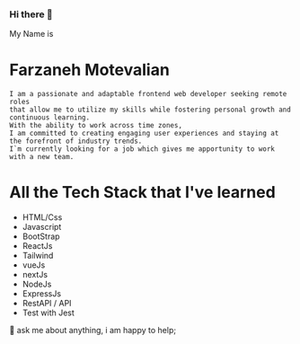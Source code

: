 ### Hi there 👋
My Name is 
# Farzaneh Motevalian 

```
I am a passionate and adaptable frontend web developer seeking remote roles
that allow me to utilize my skills while fostering personal growth and continuous learning.
With the ability to work across time zones,
I am committed to creating engaging user experiences and staying at the forefront of industry trends.
I`m currently looking for a job which gives me apportunity to work with a new team. 
```
# All the Tech Stack that I've learned
- HTML/Css
- Javascript
- BootStrap
- ReactJs
- Tailwind
- vueJs
- nextJs
- NodeJs
- ExpressJs
- RestAPI / API
- Test with Jest

💬 ask me about anything, i am happy to help;
